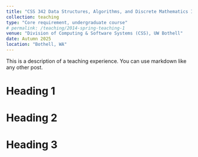 ```yaml
---
title: "CSS 342 Data Structures, Algorithms, and Discrete Mathematics I"
collection: teaching
type: "Core requirement, undergraduate course"
# permalink: /teaching/2014-spring-teaching-1
venue: "Division of Computing & Software Systems (CSS), UW Bothell"
date: Autumn 2025
location: "Bothell, WA"
---
```


This is a description of a teaching experience. You can use markdown like any other post.

Heading 1
======

Heading 2
======

Heading 3
======